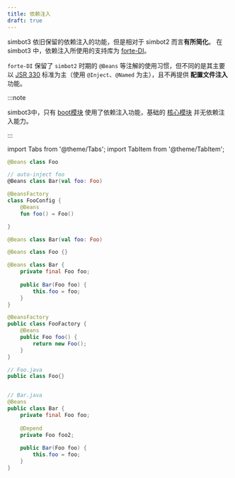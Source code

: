 ```yaml
---
title: 依赖注入
draft: true
---
```


simbot3 依旧保留的依赖注入的功能，但是相对于 simbot2 而言**有所简化**。
在 simbot3 中，依赖注入所使用的支持库为 [forte-DI](https://github.com/forte-projects/forte-DI)。

`forte-DI` 保留了 `simbot2` 时期的 `@Beans` 等注解的使用习惯，但不同的是其主要以 [JSR 330](https://www.jcp.org/en/jsr/detail?id=330) 
标准为主（使用 `@Inject`、`@Named` 为主），且不再提供 **配置文件注入** 功能。

:::note

simbot3中，只有 [boot模块](../module-overview/boot) 使用了依赖注入功能，基础的 [核心模块](../module-overview/core) 并无依赖注入能力。

:::



import Tabs from '@theme/Tabs';
import TabItem from '@theme/TabItem';



<Tabs groupId="code">
<TabItem value="Kotlin" label="Kotlin" default>

```kotlin title="直接注入"
@Beans class Foo

// auto-inject foo
@Beans class Bar(val foo: Foo)
```

```kotlin title="工厂注入"
@BeansFactory
class FooConfig {
    @Beans
    fun foo() = Foo()

}

@Beans class Bar(val foo: Foo)
```

</TabItem>
<TabItem value="Java" label="Java">

```java title="直接注入"
@Beans class Foo {}

@Beans class Bar {
    private final Foo foo;
    
    public Bar(Foo foo) {
        this.foo = foo;
    }   
}
```
```java title="工厂注入"
@BeansFactory
public class FooFactory {
    @Beans
    public Foo foo() {
    	return new Foo();
    }
}

// Foo.java
public class Foo{}


// Bar.java
@Beans 
public class Bar {
    private final Foo foo;
    
    @Depend
    private Foo foo2;
    
    public Bar(Foo foo) {
        this.foo = foo;
    }   
}
```

</TabItem>
</Tabs>


